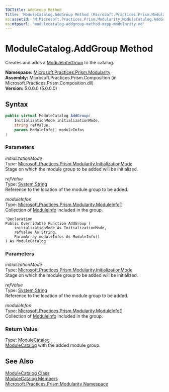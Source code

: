 ```yaml
---
TOCTitle: AddGroup Method
Title: 'ModuleCatalog.AddGroup Method (Microsoft.Practices.Prism.Modularity)'
ms:assetid: 'M:Microsoft.Practices.Prism.Modularity.ModuleCatalog.AddGroup(Microsoft.Practices.Prism.Modularity.InitializationMode,System.String,Microsoft.Practices.Prism.Modularity.ModuleInfo[])'
ms:mtpsurl: 'modulecatalog-addgroup-method-mspp-modularity.md'
---
```


# ModuleCatalog.AddGroup Method

Creates and adds a [ModuleInfoGroup](/patterns-practices/reference/moduleinfogroup-class-mspp-modularity) to the catalog.

**Namespace:** [Microsoft.Practices.Prism.Modularity](/patterns-practices/reference/mspp-modularity-namespace)  
**Assembly:** Microsoft.Practices.Prism.Composition (in Microsoft.Practices.Prism.Composition.dll)  
**Version:** 5.0.0.0 (5.0.0.0)

## Syntax

```C#
public virtual ModuleCatalog AddGroup(
	InitializationMode initializationMode,
	string refValue,
	params ModuleInfo[] moduleInfos
)
```

### Parameters

*initializationMode*  
Type: [Microsoft.Practices.Prism.Modularity.InitializationMode](/patterns-practices/reference/initializationmode-enumeration-mspp-modularity)  
Stage on which the module group to be added will be initialized.

*refValue*  
Type: [System.String](http://msdn.microsoft.com/en-us/library/s1wwdcbf)  
Reference to the location of the module group to be added.

*moduleInfos*  
Type: [Microsoft.Practices.Prism.Modularity.ModuleInfo](/patterns-practices/reference/moduleinfo-class-mspp-modularity)[]  
Collection of [ModuleInfo](/patterns-practices/reference/moduleinfo-class-mspp-modularity) included in the group.


```VB
'Declaration
Public Overridable Function AddGroup ( 
	initializationMode As InitializationMode,
	refValue As String,
	ParamArray moduleInfos As ModuleInfo()
) As ModuleCatalog
```

### Parameters

*initializationMode*  
Type: [Microsoft.Practices.Prism.Modularity.InitializationMode](/patterns-practices/reference/initializationmode-enumeration-mspp-modularity)  
Stage on which the module group to be added will be initialized.

*refValue*  
Type: [System.String](http://msdn.microsoft.com/en-us/library/s1wwdcbf)  
Reference to the location of the module group to be added.

*moduleInfos*  
Type: [Microsoft.Practices.Prism.Modularity.ModuleInfo](/patterns-practices/reference/moduleinfo-class-mspp-modularity)()  
Collection of [ModuleInfo](/patterns-practices/reference/moduleinfo-class-mspp-modularity) included in the group.

### Return Value

Type: [ModuleCatalog](/patterns-practices/reference/modulecatalog-class-mspp-modularity)  
[ModuleCatalog](/patterns-practices/reference/modulecatalog-class-mspp-modularity) with the added module group.

## See Also

[ModuleCatalog Class](/patterns-practices/reference/modulecatalog-class-mspp-modularity)  
[ModuleCatalog Members](/patterns-practices/reference/modulecatalog-members-mspp-modularity)  
[Microsoft.Practices.Prism.Modularity Namespace](/patterns-practices/reference/mspp-modularity-namespace)  

